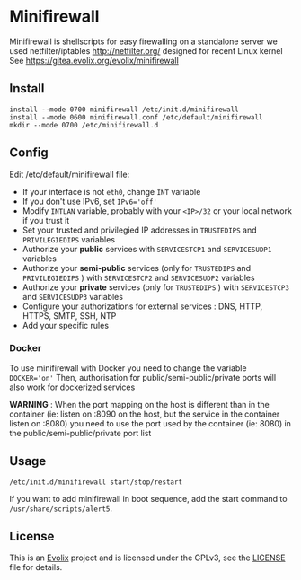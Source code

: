 Minifirewall
=========

Minifirewall is shellscripts for easy firewalling on a standalone server
we used netfilter/iptables http://netfilter.org/ designed for recent Linux kernel
See https://gitea.evolix.org/evolix/minifirewall

## Install

~~~
install --mode 0700 minifirewall /etc/init.d/minifirewall
install --mode 0600 minifirewall.conf /etc/default/minifirewall
mkdir --mode 0700 /etc/minifirewall.d
~~~

## Config

Edit /etc/default/minifirewall file:

* If your interface is not `eth0`, change `INT` variable
* If you don't use IPv6, set `IPv6='off'`
* Modify `INTLAN` variable, probably with your `<IP>/32` or your local network if you trust it
* Set your trusted and privilegied IP addresses in `TRUSTEDIPS` and `PRIVILEGIEDIPS` variables
* Authorize your **public** services with `SERVICESTCP1` and `SERVICESUDP1` variables
* Authorize your **semi-public** services (only for `TRUSTEDIPS` and `PRIVILEGIEDIPS` ) with `SERVICESTCP2` and `SERVICESUDP2` variables
* Authorize your **private** services (only for `TRUSTEDIPS` ) with `SERVICESTCP3` and `SERVICESUDP3` variables
* Configure your authorizations for external services : DNS, HTTP, HTTPS, SMTP, SSH, NTP
* Add your specific rules

### Docker

To use minifirewall with Docker you need to change the variable `DOCKER='on'`
Then, authorisation for public/semi-public/private ports will also work for dockerized services


**WARNING** : When the port mapping on the host is different than in the container (ie: listen on :8090 on the host, but the service in the container listen on :8080)
you need to use the port used by the container (ie: 8080) in the public/semi-public/private port list

## Usage

~~~
/etc/init.d/minifirewall start/stop/restart
~~~

If you want to add minifirewall in boot sequence, add the start command to `/usr/share/scripts/alert5`.

## License

This is an [Evolix](https://evolix.com) project and is licensed
under the GPLv3, see the [LICENSE](LICENSE) file for details.
